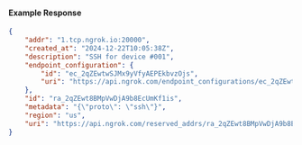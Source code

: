 <!-- Code generated for API Clients. DO NOT EDIT. -->

#### Example Response

```json
{
	"addr": "1.tcp.ngrok.io:20000",
	"created_at": "2024-12-22T10:05:38Z",
	"description": "SSH for device #001",
	"endpoint_configuration": {
		"id": "ec_2qZEwtwSJMx9yVfyAEPEkbvzOjs",
		"uri": "https://api.ngrok.com/endpoint_configurations/ec_2qZEwtwSJMx9yVfyAEPEkbvzOjs"
	},
	"id": "ra_2qZEwt8BMpVwDjA9b8EcUmKf1is",
	"metadata": "{\"proto\": \"ssh\"}",
	"region": "us",
	"uri": "https://api.ngrok.com/reserved_addrs/ra_2qZEwt8BMpVwDjA9b8EcUmKf1is"
}
```
